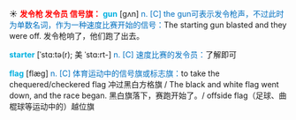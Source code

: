 ☀ <font color="red">**发令枪 发令员 信号旗：**</font>
<font color="sky blue">**gun**</font> [ɡʌn] 
<font color="#0070c0">n. [C] the gun可表示发令枪声，不过此时为单数名词，作为一种速度比赛开始的信号：</font>The starting gun blasted and they were off. 发令枪响了，他们跑了出去。
          
<font color="sky blue">**starter**</font> [ˈstɑ:tə(r); 美 ˈstɑ:rt-]
<font color="#0070c0">n. [C] 速度比赛的发令员：</font>了解即可

<font color="sky blue">**flag**</font> [flæɡ] 
<font color="#0070c0">n. [C] 体育运动中的信号旗或标志旗：</font>to take the chequered/checkered flag 冲过黑白方格旗 / The black and white flag went down, and the race began. 黑白旗落下，赛跑开始了。/ offside flag（足球、曲棍球等运动中的）越位旗

